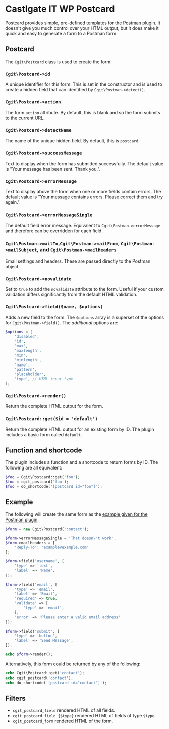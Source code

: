 # Castlgate IT WP Postcard #

Postcard provides simple, pre-defined templates for the [Postman](http://github.com/castlegateit/cgit-wp-postman) plugin. It doesn't give you much control over your HTML output, but it does make it quick and easy to generate a form to a Postman form.

## Postcard ##

The `Cgit\Postcard` class is used to create the form.

### `Cgit\Postcard->id` ###

A unique identifier for this form. This is set in the constructor and is used to create a hidden field that can identified by `Cgit\Postman->detect()`.

### `Cgit\Postcard->action` ###

The form `action` attribute. By default, this is blank and so the form submits to the current URL.

### `Cgit\Postcard->detectName` ###

The name of the unique hidden field. By default, this is `postcard`.

### `Cgit\Postcard->successMessage` ###

Text to display when the form has submitted successfully. The default value is "Your message has been sent. Thank you.".

### `Cgit\Postcard->errorMessage` ###

Text to display above the form when one or more fields contain errors. The default value is "Your message contains errors. Please correct them and try again.".

### `Cgit\Postcard->errorMessageSingle` ###

The default field error message. Equivalent to `Cgit\Postman->errorMessage` and therefore can be overridden for each field.

### `Cgit\Postman->mailTo`,`Cgit\Postman->mailFrom`, `Cgit\Postman->mailSubject`, and `Cgit\Postman->mailHeaders` ###

Email settings and headers. These are passed directly to the Postman object.

### `Cgit\Postcard->novalidate` ###

Set to `true` to add the `novalidate` attribute to the form. Useful if your custom validation differs significantly from the default HTML validation.

### `Cgit\Postcard->field($name, $options)` ###

Adds a new field to the form. The `$options` array is a superset of the options for `Cgit\Postman->field()`. The _additional_ options are:

~~~ php
$options = [
    'disabled',
    'id',
    'max',
    'maxlength',
    'min',
    'minlength',
    'name',
    'pattern',
    'placeholder',
    'type', // HTML input type
];
~~~

### `Cgit\Postcard->render()` ###

Return the complete HTML output for the form.

### `Cgit\Postcard::get($id = 'default')` ###

Return the complete HTML output for an existing form by ID. The plugin includes a basic form called `default`.

## Function and shortcode ##

The plugin includes a function and a shortcode to return forms by ID. The following are all equivalent:

~~~ php
$foo = Cgit\Postcard::get('foo');
$foo = cgit_postcard('foo');
$foo = do_shortcode('[postcard id="foo"]');
~~~

## Example ##

The following will create the same form as the [example given for the Postman plugin](http://github.com/castlegateit/cgit-wp-postman).

~~~ php
$form = new Cgit\Postcard('contact');

$form->errorMessageSingle = 'That doesn\'t work';
$form->mailHeaders = [
    'Reply-To': 'example@example.com'
];

$form->field('username', [
    'type' => 'text',
    'label' => 'Name',
]);

$form->field('email', [
    'type' => 'email',
    'label' => 'Email',
    'required' => true,
    'validate' => [
        'type' => 'email',
    ],
    'error' => 'Please enter a valid email address'
]);

$form->field('submit', [
    'type' => 'button',
    'label' => 'Send Message',
]);

echo $form->render();
~~~

Alternatively, this form could be returned by any of the following:

~~~ php
echo Cgit\Postcard::get('contact');
echo cgit_postcard('contact');
echo do_shortcode('[postcard id="contact"]');
~~~

## Filters ##

*   `cgit_postcard_field` rendered HTML of all fields.
*   `cgit_postcard_field_{$type}` rendered HTML of fields of type `$type`.
*   `cgit_postcard_form` rendered HTML of the form.
